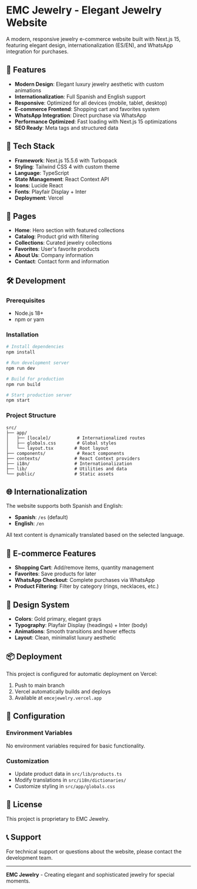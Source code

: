 # EMC Jewelry - Elegant Jewelry Website

A modern, responsive jewelry e-commerce website built with Next.js 15, featuring elegant design, internationalization (ES/EN), and WhatsApp integration for purchases.

## 🌟 Features

- **Modern Design**: Elegant luxury jewelry aesthetic with custom animations
- **Internationalization**: Full Spanish and English support
- **Responsive**: Optimized for all devices (mobile, tablet, desktop)
- **E-commerce Frontend**: Shopping cart and favorites system
- **WhatsApp Integration**: Direct purchase via WhatsApp
- **Performance Optimized**: Fast loading with Next.js 15 optimizations
- **SEO Ready**: Meta tags and structured data

## 🚀 Tech Stack

- **Framework**: Next.js 15.5.6 with Turbopack
- **Styling**: Tailwind CSS 4 with custom theme
- **Language**: TypeScript
- **State Management**: React Context API
- **Icons**: Lucide React
- **Fonts**: Playfair Display + Inter
- **Deployment**: Vercel

## 📱 Pages

- **Home**: Hero section with featured collections
- **Catalog**: Product grid with filtering
- **Collections**: Curated jewelry collections
- **Favorites**: User's favorite products
- **About Us**: Company information
- **Contact**: Contact form and information

## 🛠️ Development

### Prerequisites
- Node.js 18+ 
- npm or yarn

### Installation

```bash
# Install dependencies
npm install

# Run development server
npm run dev

# Build for production
npm run build

# Start production server
npm start
```

### Project Structure

```
src/
├── app/
│   ├── [locale]/          # Internationalized routes
│   ├── globals.css        # Global styles
│   └── layout.tsx        # Root layout
├── components/            # React components
├── contexts/             # React Context providers
├── i18n/                 # Internationalization
├── lib/                  # Utilities and data
└── public/               # Static assets
```

## 🌐 Internationalization

The website supports both Spanish and English:

- **Spanish**: `/es` (default)
- **English**: `/en`

All text content is dynamically translated based on the selected language.

## 🛒 E-commerce Features

- **Shopping Cart**: Add/remove items, quantity management
- **Favorites**: Save products for later
- **WhatsApp Checkout**: Complete purchases via WhatsApp
- **Product Filtering**: Filter by category (rings, necklaces, etc.)

## 🎨 Design System

- **Colors**: Gold primary, elegant grays
- **Typography**: Playfair Display (headings) + Inter (body)
- **Animations**: Smooth transitions and hover effects
- **Layout**: Clean, minimalist luxury aesthetic

## 📦 Deployment

This project is configured for automatic deployment on Vercel:

1. Push to main branch
2. Vercel automatically builds and deploys
3. Available at `emcejewelry.vercel.app`

## 🔧 Configuration

### Environment Variables
No environment variables required for basic functionality.

### Customization
- Update product data in `src/lib/products.ts`
- Modify translations in `src/i18n/dictionaries/`
- Customize styling in `src/app/globals.css`

## 📄 License

This project is proprietary to EMC Jewelry.

## 📞 Support

For technical support or questions about the website, please contact the development team.

---

**EMC Jewelry** - Creating elegant and sophisticated jewelry for special moments.